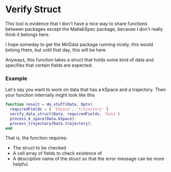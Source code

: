 # Verify Struct

This tool is evidence that I don't have a nice way to share functions between packages except the MatlabSpec package, because I don't really think it belongs here.

I hope someday to get the MriData package running nicely, this would belong there, but until that day, this will be here.

Anyways, this function takes a struct that holds some kind of data and specifies that certain fields are expected.

### Example

Let's say you want to work on data that has a kSpace and a trajectory. Then your function internally might look like this

```matlab
function result = do_stuff(Data, Opts)
  requiredFields = { 'kSpace', 'trajectory' }
  verify_data_struct(Data, requiredFields, 'Data')
  process_k_space(Data.kSpace);
  process_trajectory(Data.trajectory);
end
```

That is, the function requires:

* The struct to be checked
* A cell array of fields to check existence of
* A descriptive name of the struct so that the error message can be more helpful.
